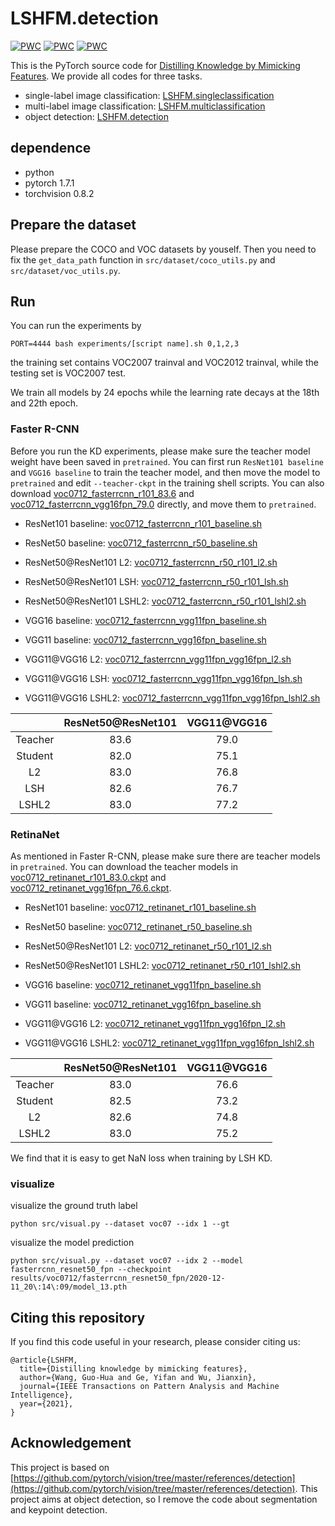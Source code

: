 # LSHFM.detection

[![PWC](https://img.shields.io/endpoint.svg?url=https://paperswithcode.com/badge/in-defense-of-feature-mimicking-for-knowledge/knowledge-distillation-on-imagenet)](https://paperswithcode.com/sota/knowledge-distillation-on-imagenet?p=in-defense-of-feature-mimicking-for-knowledge)
[![PWC](https://img.shields.io/endpoint.svg?url=https://paperswithcode.com/badge/in-defense-of-feature-mimicking-for-knowledge/knowledge-distillation-on-coco)](https://paperswithcode.com/sota/knowledge-distillation-on-coco?p=in-defense-of-feature-mimicking-for-knowledge)
[![PWC](https://img.shields.io/endpoint.svg?url=https://paperswithcode.com/badge/in-defense-of-feature-mimicking-for-knowledge/knowledge-distillation-on-pascal-voc)](https://paperswithcode.com/sota/knowledge-distillation-on-pascal-voc?p=in-defense-of-feature-mimicking-for-knowledge)

This is the PyTorch source code for [Distilling Knowledge by Mimicking Features](https://arxiv.org/abs/2011.01424). We provide all codes for three tasks.

* single-label image classification: [LSHFM.singleclassification](https://github.com/DoctorKey/LSHFM.singleclassification)
* multi-label image classification: [LSHFM.multiclassification](https://github.com/DoctorKey/LSHFM.multiclassification)
* object detection: [LSHFM.detection](https://github.com/DoctorKey/LSHFM.detection)

## dependence

* python
* pytorch 1.7.1
* torchvision 0.8.2

## Prepare the dataset

Please prepare the COCO and VOC datasets by youself. Then you need to fix the `get_data_path` function in `src/dataset/coco_utils.py` and `src/dataset/voc_utils.py`. 

## Run

You can run the experiments by
```
PORT=4444 bash experiments/[script name].sh 0,1,2,3 
```

the training set contains VOC2007 trainval and VOC2012 trainval, while the testing set is VOC2007 test.

We train all models by 24 epochs while the learning rate decays at the 18th and 22th epoch.

### Faster R-CNN

Before you run the KD experiments, please make sure the teacher model weight have been saved in `pretrained`. You can first run `ResNet101 baseline` and `VGG16 baseline` to train the teacher model, and then move the model to `pretrained` and edit `--teacher-ckpt` in the training shell scripts. You can also download [voc0712_fasterrcnn_r101_83.6](https://box.nju.edu.cn/f/395da9c3b49644f1ad22/) and [voc0712_fasterrcnn_vgg16fpn_79.0](https://box.nju.edu.cn/f/c46346d07fd1426c877b/) directly, and move them to `pretrained`.

* ResNet101 baseline: [voc0712_fasterrcnn_r101_baseline.sh](experiments/voc0712_fasterrcnn_r101_baseline.sh)
* ResNet50 baseline: [voc0712_fasterrcnn_r50_baseline.sh](experiments/voc0712_fasterrcnn_r50_baseline.sh)
* ResNet50@ResNet101 L2: [voc0712_fasterrcnn_r50_r101_l2.sh](experiments/voc0712_fasterrcnn_r50_r101_l2.sh)
* ResNet50@ResNet101 LSH: [voc0712_fasterrcnn_r50_r101_lsh.sh](experiments/voc0712_fasterrcnn_r50_r101_lsh.sh)
* ResNet50@ResNet101 LSHL2: [voc0712_fasterrcnn_r50_r101_lshl2.sh](experiments/voc0712_fasterrcnn_r50_r101_lshl2.sh)

* VGG16 baseline: [voc0712_fasterrcnn_vgg11fpn_baseline.sh](experiments/voc0712_fasterrcnn_vgg11fpn_baseline.sh)
* VGG11 baseline: [voc0712_fasterrcnn_vgg16fpn_baseline.sh](experiments/voc0712_fasterrcnn_vgg16fpn_baseline.sh)
* VGG11@VGG16 L2: [voc0712_fasterrcnn_vgg11fpn_vgg16fpn_l2.sh](experiments/voc0712_fasterrcnn_vgg11fpn_vgg16fpn_l2.sh)
* VGG11@VGG16 LSH: [voc0712_fasterrcnn_vgg11fpn_vgg16fpn_lsh.sh](experiments/voc0712_fasterrcnn_vgg11fpn_vgg16fpn_lsh.sh)
* VGG11@VGG16 LSHL2: [voc0712_fasterrcnn_vgg11fpn_vgg16fpn_lshl2.sh](experiments/voc0712_fasterrcnn_vgg11fpn_vgg16fpn_lshl2.sh)

|       	| ResNet50@ResNet101 | VGG11@VGG16 |
| :---: 	| :----: 			 | :----: 	|
| Teacher 	|   83.6    		|   79.0    |
| Student 	|   82.0     		|   75.1    |
| L2 		|   83.0			|   76.8    |
| LSH 		|   82.6   			|   76.7    |
| LSHL2 	|   83.0    		|   77.2    | 

### RetinaNet

As mentioned in Faster R-CNN, please make sure there are teacher models in `pretrained`. You can download the teacher models in [voc0712_retinanet_r101_83.0.ckpt](https://box.nju.edu.cn/f/49b435b37f3e4894bfc3/) and [voc0712_retinanet_vgg16fpn_76.6.ckpt](https://box.nju.edu.cn/f/2eb8830ecad8493cb801/).

* ResNet101 baseline: [voc0712_retinanet_r101_baseline.sh](experiments/voc0712_retinanet_r101_baseline.sh)
* ResNet50 baseline: [voc0712_retinanet_r50_baseline.sh](experiments/voc0712_retinanet_r50_baseline.sh)
* ResNet50@ResNet101 L2: [voc0712_retinanet_r50_r101_l2.sh](experiments/voc0712_retinanet_r50_r101_l2.sh)
* ResNet50@ResNet101 LSHL2: [voc0712_retinanet_r50_r101_lshl2.sh](experiments/voc0712_retinanet_r50_r101_lshl2.sh)

* VGG16 baseline: [voc0712_retinanet_vgg11fpn_baseline.sh](experiments/voc0712_retinanet_vgg11fpn_baseline.sh)
* VGG11 baseline: [voc0712_retinanet_vgg16fpn_baseline.sh](experiments/voc0712_retinanet_vgg16fpn_baseline.sh)
* VGG11@VGG16 L2: [voc0712_retinanet_vgg11fpn_vgg16fpn_l2.sh](experiments/voc0712_retinanet_vgg11fpn_vgg16fpn_l2.sh)
* VGG11@VGG16 LSHL2: [voc0712_retinanet_vgg11fpn_vgg16fpn_lshl2.sh](experiments/voc0712_retinanet_vgg11fpn_vgg16fpn_lshl2.sh)

|       	| ResNet50@ResNet101 | VGG11@VGG16 |
| :---: 	| :----: 			 | :----: 	|
| Teacher 	|   83.0    		|   76.6    |
| Student 	|   82.5     		|   73.2    |
| L2 		|   82.6			|   74.8    |
| LSHL2 	|   83.0    		|   75.2    | 

We find that it is easy to get NaN loss when training by LSH KD. 


### visualize


visualize the ground truth label

```
python src/visual.py --dataset voc07 --idx 1 --gt
```

visualize the model prediction
```
python src/visual.py --dataset voc07 --idx 2 --model fasterrcnn_resnet50_fpn --checkpoint results/voc0712/fasterrcnn_resnet50_fpn/2020-12-11_20\:14\:09/model_13.pth
```

## Citing this repository

If you find this code useful in your research, please consider citing us:

```
@article{LSHFM,
  title={Distilling knowledge by mimicking features},
  author={Wang, Guo-Hua and Ge, Yifan and Wu, Jianxin},
  journal={IEEE Transactions on Pattern Analysis and Machine Intelligence},
  year={2021},
}
```

## Acknowledgement

This project is based on [https://github.com/pytorch/vision/tree/master/references/detection](https://github.com/pytorch/vision/tree/master/references/detection). This project aims at object detection, so I remove the code about segmentation and keypoint detection.
